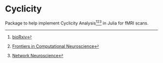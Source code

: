# Cyclicity


Package to help implement Cyclicity Analysis[^1][^2][^3] in Julia for fMRI scans.  

[^1]: [bioRxiv](https://doi.org/10.1101/2021.05.16.444387)
[^2]: [Frontiers in Computational
Neuroscience](https://www.frontiersin.org/articles/10.3389/fncom.2019.00094/full)
[^3]: [Network Neuroscience](https://doi.org/10.1162/netn_a_00053)
